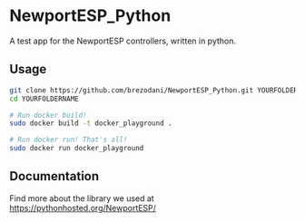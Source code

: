 # NewportESP_Python

A test app for the NewportESP controllers, written in python.

## Usage

```bash
git clone https://github.com/brezodani/NewportESP_Python.git YOURFOLDERNAME
cd YOURFOLDERNAME

# Run docker build!
sudo docker build -t docker_playground .

# Run docker run! That's all!
sudo docker run docker_playground
```


## Documentation

Find more about the library we used at https://pythonhosted.org/NewportESP/